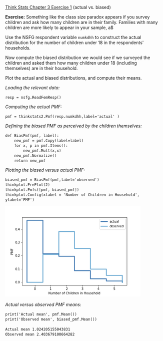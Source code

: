 [Think Stats Chapter 3 Exercise 1](http://greenteapress.com/thinkstats2/html/thinkstats2004.html#toc31) (actual vs. biased)

**Exercise:** Something like the class size paradox appears if you survey children and ask how many children are in their family. Families with many children are more likely to appear in your sample, a$

Use the NSFG respondent variable `numkdhh` to construct the actual distribution for the number of children under 18 in the respondents' households.

Now compute the biased distribution we would see if we surveyed the children and asked them how many children under 18 (including themselves) are in their household.

Plot the actual and biased distributions, and compute their means.


*Loading the relevant data:*

    resp = nsfg.ReadFemResp()

*Computing the actual PMF:*

    pmf = thinkstats2.Pmf(resp.numkdhh,label='actual' )

*Defining the biased PMF as perceived by the children themselves:*

    def BiasPmf(pmf, label):
        new_pmf = pmf.Copy(label=label)
        for x, p in pmf.Items():
            new_pmf.Mult(x,x)
        new_pmf.Normalize()
        return new_pmf

*Plotting the biased versus actual PMF:*

    biased_pmf = BiasPmf(pmf,label='observed')
    thinkplot.PrePlot(2)
    thinkplot.Pmfs([pmf, biased_pmf])
    thinkplot.Config(xlabel = 'Number of Children in Household', ylabel='PMF')

![Biased vs. Actual Number of Children in Household](output.png)

*Actual versus observed PMF means:*

    print('Actual mean', pmf.Mean())
    print('Observed mean', biased_pmf.Mean())

    Actual mean 1.024205155043831
    Observed mean 2.403679100664282


